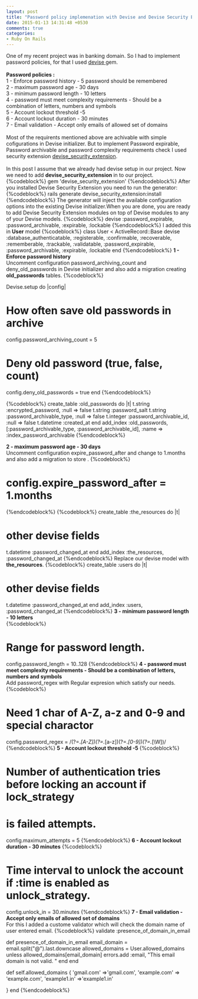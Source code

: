 ```yaml
---
layout: post
title: "Password policy implemenation with Devise and Devise Security Extension"
date: 2015-01-13 14:31:48 +0530
comments: true
categories: 
- Ruby On Rails
---
```



<div class='post'>
	<div dir="ltr" style="text-align: left;" trbidi="on">
	 One of my recent project was in banking domain. So I had to implement password policies, for that I used <a href="https://github.com/plataformatec/devise">devise </a> gem.
	 <br/>
	 <br/>
	  <strong>Password policies :</strong><br/>
	  1 - Enforce password history - 5 password should be remembered<br/>
		2 - maximum password age - 30 days<br/>
		3 - minimum password length - 10 letters  <br/>
		4 - password must meet complexity requirements - Should be a combination of letters, numbers and symbols<br/>
		5 - Account lockout threshold -5 <br/>
		6 - Account lockout duration - 30 minutes<br/>
		7 - Email validation - Accept only emails of allowed set of domains <br/><br/>
		Most of the requirents mentioned above are achivable with simple cofigurations in Devise initializer. But to implement Password expirable, Password archivable and password complexity requirements check I used  security extension <a href="https://github.com/phatworx/devise_security_extension"> devise_security_extension</a>.
		<br/><br/>
		In this post I assume that we already had devise setup in our project. Now we need to add <strong>devise_security_extension </strong> in to our project.
{%codeblock%}
	gem 'devise_security_extension'
{%endcodeblock%}
After you installed Devise Security Extension you need to run the generator:
{%codeblock%}
	rails generate devise_security_extension:install
{%endcodeblock%}
The generator will inject the available configuration options into the existing Devise initializer.When you are done, you are ready to add Devise Security Extension modules on top of Devise modules to any of your Devise models.
{%codeblock%}
	devise :password_expirable, :password_archivable, :expirable, :lockable
{%endcodeblock%}
I added this in <strong>User</strong> model
{%codeblock%}
	class User < ActiveRecord::Base
	  devise :database_authenticatable, :registerable, :confirmable,
	         :recoverable, :rememberable, :trackable, :validatable,
	         :password_expirable, :password_archivable, :expirable, :lockable
end
{%endcodeblock%}
<strong>1 - Enforce password history</strong>
<br/>
Uncomment configuration password_archiving_count and deny_old_passwords in Devise initializer and also add a migration creating <strong>old_passwords</strong> tables.
{%codeblock%}

Devise.setup do |config|
  # How often save old passwords in archive
   config.password_archiving_count = 5

  # Deny old password (true, false, count)
   config.deny_old_passwords = true
end
{%endcodeblock%}

{%codeblock%}
create_table :old_passwords do |t|
  t.string :encrypted_password, :null => false
  t.string :password_salt
  t.string :password_archivable_type, :null => false
  t.integer :password_archivable_id, :null => false
  t.datetime :created_at
end
add_index :old_passwords, [:password_archivable_type, :password_archivable_id], :name => :index_password_archivable
{%endcodeblock%}

<strong>2 - maximum password age - 30 days</strong>
<br/>
Uncomment configuration expire_password_after and change to 1.months and also add a migration to store .
{%codeblock%}
  # config.expire_password_after = 1.months
{%endcodeblock%}
{%codeblock%}
create_table :the_resources do |t|
  # other devise fields
  t.datetime :password_changed_at
end
add_index :the_resources, :password_changed_at
{%endcodeblock%}
Replace our devise model with <strong>the_resources</strong>.
{%codeblock%}
create_table :users do |t|
  # other devise fields
  t.datetime :password_changed_at
end
add_index :users, :password_changed_at
{%endcodeblock%}
<strong>3 - minimum password length - 10 letters</strong>  
{%codeblock%}
  # Range for password length.
config.password_length = 10..128
{%endcodeblock%}
<strong>4 - password must meet complexity requirements - Should be a combination of letters, numbers and symbols</strong>
   <br/>Add password_regex with Regular expresion which satisfy our needs.
{%codeblock%}
   # Need 1 char of A-Z, a-z and 0-9 and special charactor
config.password_regex = /(?=.*[A-Z])(?=.*[a-z])(?=.*[0-9])(?=.*[\W])/
{%endcodeblock%}
<strong>5 - Account lockout threshold -5 </strong>
{%codeblock%}
  # Number of authentication tries before locking an account if lock_strategy
# is failed attempts.
config.maximum_attempts = 5
{%endcodeblock%}
<strong>6 - Account lockout duration - 30 minutes</strong>
{%codeblock%}
  # Time interval to unlock the account if :time is enabled as unlock_strategy.
config.unlock_in = 30.minutes
{%endcodeblock%}
<strong>7 - Email validation - Accept only emails of allowed set of domains</strong>
<br/>
  For this I added a custome validator which will check the domain name of user entered email.
{%codeblock%}
validate :presence_of_domain_in_email

def presence_of_domain_in_email
   email_domain = email.split("@").last.downcase
   allowed_domains = User.allowed_domains
   unless allowed_domains[email_domain]
       errors.add :email, "This email domain is not valid. "
   end
end
  
def self.allowed_domains
  {
      'gmail.com' =>'gmail.com',
      'example.com' => 'example.com',
      'example1.in' =>'example1.in'

  }
end
{%endcodeblock%}
	</div>
</div>